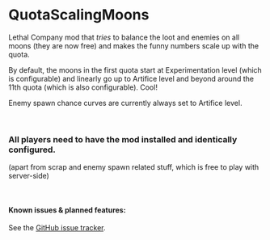 # QuotaScalingMoons

Lethal Company mod that *tries* to balance the loot and enemies on all moons (they are now free) and makes the funny numbers scale up with the quota.

By default, the moons in the first quota start at Experimentation level (which is configurable) and linearly go up to Artifice level and beyond around the 11th quota (which is also configurable). Cool!

Enemy spawn chance curves are currently always set to Artifice level.

<br>

### All players need to have the mod installed and identically configured.

(apart from scrap and enemy spawn related stuff, which is free to play with server-side)

<br>

#### Known issues & planned features:

See the [GitHub issue tracker](https://github.com/Kamppix/QuotaScalingMoons/issues/).
